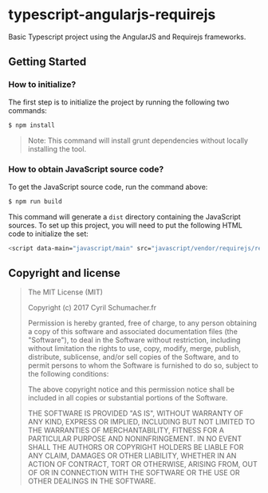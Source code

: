 # typescript-angularjs-requirejs

Basic Typescript project using the AngularJS and Requirejs frameworks.

## Getting Started

### How to initialize?

The first step is to initialize the project by running the following two commands:

```bash
$ npm install
```

> Note: This command will install grunt dependencies without locally installing the tool.

### How to obtain JavaScript source code?

To get the JavaScript source code, run the command above:

```bash
$ npm run build
```

This command will generate a `dist` directory containing the JavaScript sources. To set up this project, you will need to put the following HTML code to initialize the set:

```bash
<script data-main="javascript/main" src="javascript/vendor/requirejs/require.js"></script>
```

## Copyright and license

> The MIT License (MIT)
>
> Copyright (c) 2017 Cyril Schumacher.fr
>
> Permission is hereby granted, free of charge, to any person obtaining a copy of this software and associated documentation files (the "Software"), to deal in the Software without restriction, including without limitation the rights to use, copy, modify, merge, publish, distribute, sublicense, and/or sell copies of the Software, and to permit persons to whom the Software is furnished to do so, subject to the following conditions:
>
> The above copyright notice and this permission notice shall be included in all copies or substantial portions of the Software.
>
> THE SOFTWARE IS PROVIDED "AS IS", WITHOUT WARRANTY OF ANY KIND, EXPRESS OR IMPLIED, INCLUDING BUT NOT LIMITED TO THE WARRANTIES OF MERCHANTABILITY, FITNESS FOR A PARTICULAR PURPOSE AND NONINFRINGEMENT. IN NO EVENT SHALL THE AUTHORS OR COPYRIGHT HOLDERS BE LIABLE FOR ANY CLAIM, DAMAGES OR OTHER LIABILITY, WHETHER IN AN ACTION OF CONTRACT, TORT OR OTHERWISE, ARISING FROM, OUT OF OR IN CONNECTION WITH THE SOFTWARE OR THE USE OR OTHER DEALINGS IN THE SOFTWARE.
